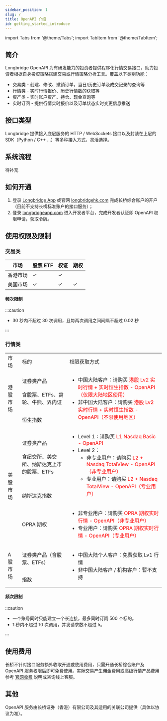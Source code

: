 ```yaml
---
sidebar_position: 1
slug: /
title: OpenAPI 介绍
id: getting_started_introduce
---
```


import Tabs from '@theme/Tabs';
import TabItem from '@theme/TabItem';

## 简介

Longbridge OpenAPI 为有研发能力的投资者提供程序化行情交易接口，助力投资者根据自身投资策略搭建交易或行情策略分析工具。覆盖以下类别功能：

- 交易类 - 创建、修改、撤销订单，当日/历史订单及成交记录的查询等
- 行情类 - 实时行情报价、历史行情数的获取等
- 资产类 - 实时账户资产、持仓、现金查询等
- 实时订阅 - 提供行情实时报价以及订单状态实时变更信息推送

## 接口类型

Longbridge 提供接入底层服务的 HTTP / WebSockets 接口以及封装在上层的 SDK（Python / C++ ...）等多种接入方式，灵活选择。

## 系统流程

待补充

## 如何开通

1. 登录 [Longbridge App](https://longbridgeapp.com/download) 或官网 [longbridgehk.com](https://longbridge.hk) 完成长桥综合账户的开户（目前不支持长桥标准账户的接口服务）；
2. 登录 [longbridgeapp.com](https://longbridgeapp.com) 进入开发者平台，完成开发者认证即 OpenAPI 权限申请，获取令牌。

## 使用权限及限制

### 交易类

| 市场     | 股票 ETF | 权证 | 期权 |
| -------- | -------- | ---- | ---- |
| 香港市场 | ✓        | ✓    |      |
| 美国市场 | ✓        | ✓    | ✓    |

#### 频次限制

:::caution

- 30 秒内不超过 30 次调用，且每两次调用之间间隔不超过 0.02 秒

:::

### 行情类

<table>
    <tr>
        <td>市场</td>
        <td>标的</td>
        <td>权限获取方式</td>
    </tr>
    <tr>
        <td rowspan="2">港股市场</td>
        <td>证券类产品<br /><br />含股票、ETFs、窝轮、牛熊、界内证</td>
        <td rowspan="2">
            <ul>
            <li>中国大陆客户：请购买 <font color="red">港股 Lv2 实时行情 + 实时恒生指数 - OpenAPI（仅限大陆地区使用）</font></li>   
            <li>非中国大陆客户：请购买 <font color="red">港股 Lv2 实时行情 + 实时恒生指数 - OpenAPI（不限使用地区）</font></li>
            </ul>
        </td>
    </tr>
    <tr>
        <td>恒生指数</td>
    </tr>
    <tr>
        <td rowspan="3">美股市场</td>
        <td>证券类产品<br /><br />含纽交所、美交所、纳斯达克上市的股票、ETFs</td>
        <td rowspan="2">
            <ul>
            <li>Level 1：请购买 <font color="red">L1 Nasdaq Basic - OpenAPI</font></li>    
            <li>Level 2：
                <ul>
                <li>非专业用户：请购买 <font color="red">L2 + Nasdaq TotalView - OpenAPI（非专业用户）</font></li>
                <li>专业用户：请购买 <font color="red">L2 + Nasdaq TotalView - OpenAPI（专业用户）</font></li>
                </ul>
            </li>
            </ul>
        </td>
    </tr>
    <tr>
        <td>纳斯达克指数</td>
    </tr>
    <tr>
        <td>OPRA 期权</td>
        <td>
            <ul>
            <li>非专业用户：请购买 <font color="red">OPRA 期权实时行情 - OpenAPI（非专业用户）</font></li>
            <li>专业用户：请购买 <font color="red">OPRA 期权实时行情 - OpenAPI（专业用户）</font></li>
            </ul>
        </td>
    </tr>
    <tr>
        <td rowspan="2">A 股市场</td>
        <td>证券类产品（含股票、ETFs）</td>
        <td rowspan="2">
        <ul>
            <li>中国大陆个人客户：免费获取 Lv1 行情</li>   
            <li>非中国大陆客户 / 机构客户：暂不支持</li>
        </ul>
        </td>
    </tr>
    <tr>
        <td>指数</td>
    </tr>
</table>

#### 频次限制


::caution

- 一个账号同时只能建立一个长连接，最多同时订阅 500 个标的。  
- 1 秒内不超过 10 次调用，并发请求数不超过 5。

:::

## 使用费用

长桥不针对接口服务额外收取开通或使用费用，只需开通长桥综合账户及 OpenAPI 服务权限后即可免费使用。实际交易产生佣金费用或高级行情产品费用参考 [官网收费](https://longbridge.hk/rate) 说明或咨询线上客服。

## 其他

OpenAPI 服务由长桥证券（香港）有限公司及其适用的关联公司提供（具体以协议为准）。
